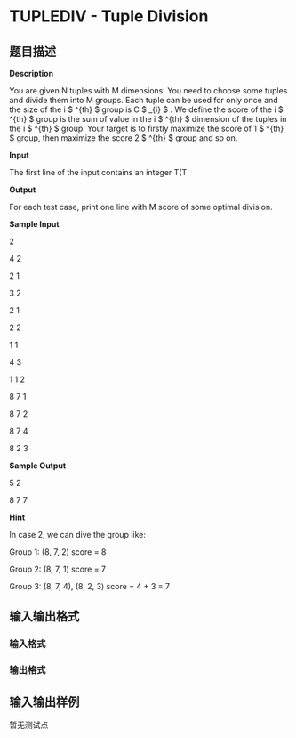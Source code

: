 # TUPLEDIV - Tuple Division

## 题目描述

**Description**

You are given N tuples with M dimensions. You need to choose some tuples and divide them into M groups. Each tuple can be used for only once and the size of the i $ ^{th} $ group is C $ _{i} $ . We define the score of the i $ ^{th} $ group is the sum of value in the i $ ^{th} $ dimension of the tuples in the i $ ^{th} $ group. Your target is to firstly maximize the score of 1 $ ^{th} $ group, then maximize the score 2 $ ^{th} $ group and so on.

**Input**

The first line of the input contains an integer T(T

**Output**

For each test case, print one line with M score of some optimal division.

**Sample Input**

2

4 2

2 1

3 2

2 1

2 2

1 1

4 3

1 1 2

8 7 1

8 7 2

8 7 4

8 2 3

**Sample Output**

5 2

8 7 7

**Hint**

In case 2, we can dive the group like:

Group 1: (8, 7, 2) score = 8

Group 2: (8, 7, 1) score = 7

Group 3: (8, 7, 4), (8, 2, 3) score = 4 + 3 = 7

## 输入输出格式

### 输入格式

### 输出格式

## 输入输出样例

暂无测试点

